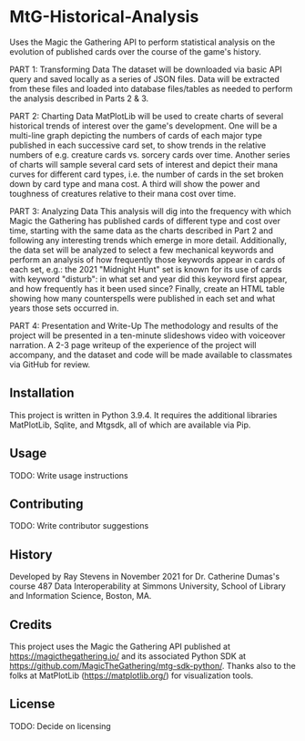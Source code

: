 # MtG-Historical-Analysis
 Uses the Magic the Gathering API to perform statistical analysis on the evolution of published cards over the course of the game's history.

 PART 1: Transforming Data
 The dataset will be downloaded via basic API query and saved locally as a series of JSON files. Data will be extracted from these files and loaded into database files/tables as needed to perform the analysis described in Parts 2 & 3.

 PART 2: Charting Data
 MatPlotLib will be used to create charts of several historical trends of interest over the game's development. One will be a multi-line graph depicting the numbers of cards of each major type published in each successive card set, to show trends in the relative numbers of e.g. creature cards vs. sorcery cards over time. Another series of charts will sample several card sets of interest and depict their mana curves for different card types, i.e. the number of cards in the set broken down by card type and mana cost. A third will show  the power and toughness of creatures relative to their mana cost over time.

 PART 3: Analyzing Data
 This analysis will dig into the frequency with which Magic the Gathering has published cards of different type and cost over time, starting with the same data as the charts described in Part 2 and following any interesting trends which emerge in more detail. Additionally, the data set will be analyzed to select a few mechanical keywords and perform an analysis of how frequently those keywords appear in cards of each set, e.g.: the 2021 "Midnight Hunt" set is known for its use of cards with keyword "disturb": in what set and year did this keyword first appear, and how frequently has it been used since? Finally, create an HTML table showing how many counterspells were published in each set and what years those sets occurred in.

 PART 4: Presentation and Write-Up
 The methodology and results of the project will be presented in a ten-minute slideshows video with voiceover narration. A 2-3 page writeup of the experience of the project will accompany, and the dataset and code will be made available to classmates via GitHub for review.

## Installation
 This project is written in Python 3.9.4. It requires the additional libraries MatPlotLib, Sqlite, and Mtgsdk, all of which are available via Pip.

## Usage
 TODO: Write usage instructions

## Contributing
 TODO: Write contributor suggestions

## History
 Developed by Ray Stevens in November 2021 for Dr. Catherine Dumas's course 487 Data Interoperability at Simmons University, School of Library and Information Science, Boston, MA.

## Credits
 This project uses the Magic the Gathering API published at https://magicthegathering.io/ and its associated Python SDK at https://github.com/MagicTheGathering/mtg-sdk-python/. Thanks also to the folks at MatPlotLib (https://matplotlib.org/) for visualization tools.

## License
 TODO: Decide on licensing
